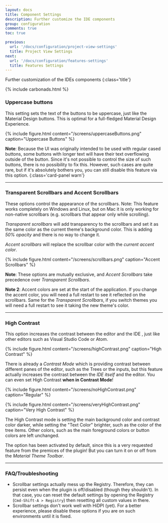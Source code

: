 ```yaml
---
layout: docs
title: Component Settings
description: Further customize the IDE components
group: configuration
comments: true
toc: true

previous:
  url: '/docs/configuration/project-view-settings'
  title: Project View Settings
next:
  url: '/docs/configuration/features-settings'
  title: Features Settings
---
```


Further customization of the IDEs components
{:class='title'}

{% include carbonads.html %}

### Uppercase buttons

This setting sets the text of the buttons to be uppercase, just like the Material Design buttons. This is optimal for a full-fledged Material Design Experience.

{% include figure.html content="/screens/uppercaseButtons.png" caption="Uppercase Buttons" %}

**Note**: Because the UI was originally intended to be used with regular cased buttons, some buttons with longer text will have their text overflowing outside of the button. Since it's not possible to control the size of such buttons, there is no possibility to fix this. However, such cases are quite rare, but if it's absolutely bothers you, you can still disable this feature via this option.
{:class='card-panel warn'}

-----
### Transparent Scrollbars and Accent Scrollbars

These options control the appearance of the scrollbars. Note: This feature works completely on Windows and Linux, but on Mac it is only working for non-native scrollbars (e.g. scrollbars that appear only while scrolling).

*Transparent scrollbars* will add transparency to the scrollbars and set it as the same color as the current theme's background color. This is adding _50% opacity_ and there is no way to change it.

*Accent scrollbars* will replace the scrollbar color with the _current accent color_.

{% include figure.html content="/screens/scrollbars.png" caption="Accent Scrollbars" %}

**Note**: These options are mutually exclusive, and _Accent Scrollbars_ take precedence over _Transparent Scrollbars_.

**Note 2**: Accent colors are set at the start of the application. If you change the accent color, you will need a full restart to see it reflected on the scrollbars. Same for the _Transparent Scrollbars_, if you switch themes you will need a full restart to see it taking the new theme's color.

----
### High Contrast

This option increases the contrast between the editor and the IDE , just like other editors such as Visual Studio Code or Atom.

{% include figure.html content="/screens/highContrast.png" caption="High Contrast" %}

There is already a *Contrast Mode* which is providing contrast between different panes of the editor, such as the Trees or the inputs, but this feature actually increases the contrast between the _IDE itself_ and the editor. You can even set High Contrast **when in Contrast Mode**!

{% include figure.html content="/screens/noHighContrast.png" caption="Regular" %}

{% include figure.html content="/screens/veryHighContrast.png" caption="Very High Contrast" %}

The High Contrast mode is setting the main background color and contrast color darker, while setting the "Text Color" brighter, such as the color of the tree items. Other colors, such as the main foreground colors or button colors are left unchanged.

The option has been activated by default, since this is a very requested feature from the premices of the plugin! But you can turn it on or off from the _Material Theme Toolbar_.

-----
### FAQ/Troubleshooting

- Scrollbar settings actually mess up the Registry. Therefore, they can persist even when the plugin is off/disabled (though they shouldn't). In that case, you can reset the default settings by opening the Registry (`Cmd-Shift-A > Registry`) then resetting all custom values in there.
- Scrollbar settings don't work well with HiDPI (yet). For a better experience, please disable these options if you are on such environments until it is fixed.
